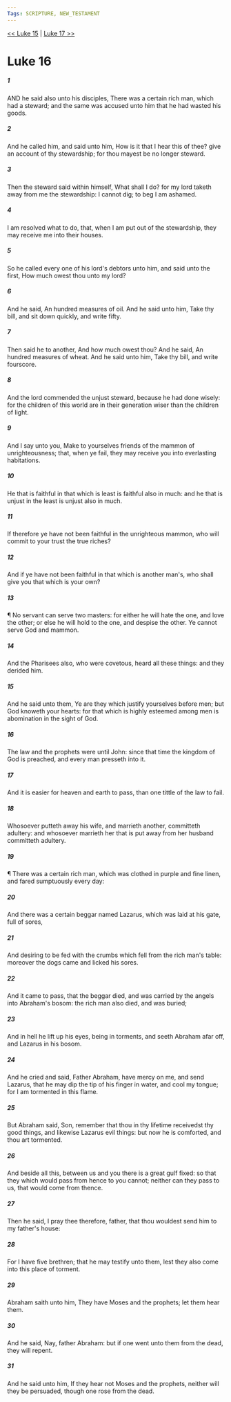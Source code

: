 ```yaml
---
Tags: SCRIPTURE, NEW_TESTAMENT
---
```


[<< Luke 15](NEW_TESTAMENT/03_Luke/Luke_15.md) | [Luke 17 >>](NEW_TESTAMENT/03_Luke/Luke_17.md)

# Luke 16

##### 1

AND he said also unto his disciples, There was a certain rich man, which had a steward; and the same was accused unto him that he had wasted his goods.

##### 2

And he called him, and said unto him, How is it that I hear this of thee? give an account of thy stewardship; for thou mayest be no longer steward.

##### 3

Then the steward said within himself, What shall I do? for my lord taketh away from me the stewardship: I cannot dig; to beg I am ashamed.

##### 4

I am resolved what to do, that, when I am put out of the stewardship, they may receive me into their houses.

##### 5

So he called every one of his lord's debtors unto him, and said unto the first, How much owest thou unto my lord?

##### 6

And he said, An hundred measures of oil. And he said unto him, Take thy bill, and sit down quickly, and write fifty.

##### 7

Then said he to another, And how much owest thou? And he said, An hundred measures of wheat. And he said unto him, Take thy bill, and write fourscore.

##### 8

And the lord commended the unjust steward, because he had done wisely: for the children of this world are in their generation wiser than the children of light.

##### 9

And I say unto you, Make to yourselves friends of the mammon of unrighteousness; that, when ye fail, they may receive you into everlasting habitations.

##### 10

He that is faithful in that which is least is faithful also in much: and he that is unjust in the least is unjust also in much.

##### 11

If therefore ye have not been faithful in the unrighteous mammon, who will commit to your trust the true riches?

##### 12

And if ye have not been faithful in that which is another man's, who shall give you that which is your own?

##### 13

¶ No servant can serve two masters: for either he will hate the one, and love the other; or else he will hold to the one, and despise the other. Ye cannot serve God and mammon.

##### 14

And the Pharisees also, who were covetous, heard all these things: and they derided him.

##### 15

And he said unto them, Ye are they which justify yourselves before men; but God knoweth your hearts: for that which is highly esteemed among men is abomination in the sight of God.

##### 16

The law and the prophets were until John: since that time the kingdom of God is preached, and every man presseth into it.

##### 17

And it is easier for heaven and earth to pass, than one tittle of the law to fail.

##### 18

Whosoever putteth away his wife, and marrieth another, committeth adultery: and whosoever marrieth her that is put away from her husband committeth adultery.

##### 19

¶ There was a certain rich man, which was clothed in purple and fine linen, and fared sumptuously every day:

##### 20

And there was a certain beggar named Lazarus, which was laid at his gate, full of sores,

##### 21

And desiring to be fed with the crumbs which fell from the rich man's table: moreover the dogs came and licked his sores.

##### 22

And it came to pass, that the beggar died, and was carried by the angels into Abraham's bosom: the rich man also died, and was buried;

##### 23

And in hell he lift up his eyes, being in torments, and seeth Abraham afar off, and Lazarus in his bosom.

##### 24

And he cried and said, Father Abraham, have mercy on me, and send Lazarus, that he may dip the tip of his finger in water, and cool my tongue; for I am tormented in this flame.

##### 25

But Abraham said, Son, remember that thou in thy lifetime receivedst thy good things, and likewise Lazarus evil things: but now he is comforted, and thou art tormented.

##### 26

And beside all this, between us and you there is a great gulf fixed: so that they which would pass from hence to you cannot; neither can they pass to us, that would come from thence.

##### 27

Then he said, I pray thee therefore, father, that thou wouldest send him to my father's house:

##### 28

For I have five brethren; that he may testify unto them, lest they also come into this place of torment.

##### 29

Abraham saith unto him, They have Moses and the prophets; let them hear them.

##### 30

And he said, Nay, father Abraham: but if one went unto them from the dead, they will repent.

##### 31

And he said unto him, If they hear not Moses and the prophets, neither will they be persuaded, though one rose from the dead.
